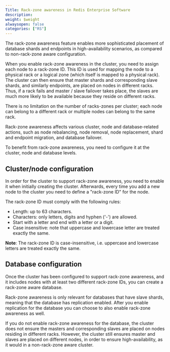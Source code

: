 ```yaml
---
Title: Rack-zone awareness in Redis Enterprise Software
description: 
weight: $weight
alwaysopen: false
categories: ["RS"]
---
```

The rack-zone awareness feature enables more sophisticated placement of
database shards and endpoints in high-availability scenarios, as
compared to non-rack-zone aware configuration.

When you enable rack-zone awareness in the cluster, you need to assign
each node to a rack-zone ID. This ID is used for mapping the node to a
physical rack or a logical zone (which itself is mapped to a physical
rack). The cluster can then ensure that master shards and corresponding
slave shards, and similarly endpoints, are placed on nodes in different
racks. Thus, if a rack fails and master / slave failover takes place,
the slaves are much more likely to be available because they reside on
different racks.

There is no limitation on the number of racks-zones per cluster; each
node can belong to a different rack or multiple nodes can belong to the
same rack.

Rack-zone awareness affects various cluster, node and database-related
actions, such as node rebalancing, node removal, node replacement, shard
and endpoint migration, and database failover.

To benefit from rack-zone awareness, you need to configure it at the
cluster, node and database levels.

## Cluster/node configuration

In order for the cluster to support rack-zone awareness, you need to
enable it when initially creating the cluster. Afterwards, every time
you add a new node to the cluster you need to define a "rack-zone ID"
for the node.

The rack-zone ID must comply with the following rules:

- Length: up to 63 characters.
- Characters: only letters, digits and hyphen ('-') are allowed.
- Start with a letter and end with a letter or a digit.
- Case insensitive: note that uppercase and lowercase letter are
    treated exactly the same.

**Note**: The rack-zone ID is case-insensitive, i.e. uppercase and
lowercase letters are treated exactly the same.

## Database configuration

Once the cluster has been configured to support rack-zone awareness, and
it includes nodes with at least two different rack-zone IDs, you can
create a rack-zone aware database.

Rack-zone awareness is only relevant for databases that have slave
shards, meaning that the database has replication enabled. After you
enable replication for the database you can choose to also enable
rack-zone awareness as well.

If you do not enable rack-zone awareness for the database, the cluster
does not ensure the masters and corresponding slaves are placed on nodes
residing in different racks. However, the cluster still ensures master
and slaves are placed on different nodes, in order to ensure
high-availability, as it would in a non-rack-zone aware cluster.

 
